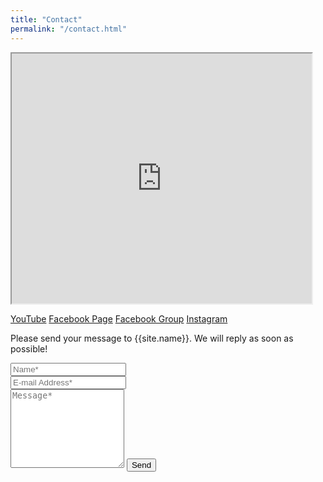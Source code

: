 ```yaml
---
title: "Contact"
permalink: "/contact.html"
---
```


<iframe src="https://www.youtube.com/embed/?listType=user_uploads&list=UC2t-VglCOdthtWfj27xLYjw" width="480" height="400"></iframe>

[YouTube](https://www.youtube.com/channel/UC2t-VglCOdthtWfj27xLYjw)
[Facebook Page](http://facebook.com/AstroSpaceTech.in)
[Facebook Group](https://www.facebook.com/groups/267258970150782/?source_id=668639690221394)
[Instagram](https://instagram.com/Astrospacetech/)

<form action="https://formspree.io/{{site.email}}" method="POST">    
<p class="mb-4">Please send your message to {{site.name}}. We will reply as soon as possible!</p>
<div class="form-group row">
<div class="col-md-6">
<input class="form-control" type="text" name="name" placeholder="Name*" required>
</div>
<div class="col-md-6">
<input class="form-control" type="email" name="_replyto" placeholder="E-mail Address*" required>
</div>
</div>
<textarea rows="8" class="form-control mb-3" name="message" placeholder="Message*" required></textarea>    
<input class="btn btn-success" type="submit" value="Send">
</form>
